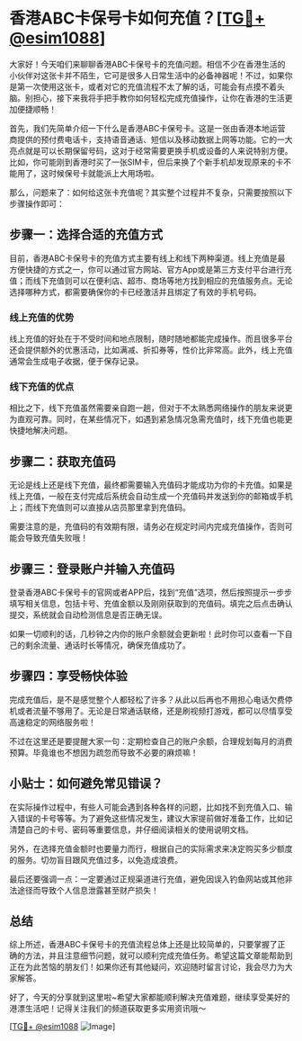 # 香港ABC卡保号卡如何充值？[[TG💪+ @esim1088](https://t.me/s/esim1088)]

大家好！今天咱们来聊聊香港ABC卡保号卡的充值问题。相信不少在香港生活的小伙伴对这张卡并不陌生，它可是很多人日常生活中的必备神器呢！不过，如果你是第一次使用这张卡，或者对它的充值流程不太了解的话，可能会有点摸不着头脑。别担心，接下来我将手把手教你如何轻松完成充值操作，让你在香港的生活更加便捷顺畅！

首先，我们先简单介绍一下什么是香港ABC卡保号卡。这是一张由香港本地运营商提供的预付费电话卡，支持语音通话、短信以及移动数据上网等功能。它的一大亮点就是可以长期保留号码，这对于经常需要更换手机或设备的人来说特别方便。比如，你可能刚到香港时买了一张SIM卡，但后来换了个新手机却发现原来的卡不能用了，这时候保号卡就能派上大用场啦。

那么，问题来了：如何给这张卡充值呢？其实整个过程并不复杂，只需要按照以下步骤操作即可：

## 步骤一：选择合适的充值方式

目前，香港ABC卡保号卡的充值方式主要有线上和线下两种渠道。线上充值是最方便快捷的方式之一，你可以通过官方网站、官方App或是第三方支付平台进行充值；而线下充值则可以在便利店、超市、商场等地方找到相应的充值服务点。无论选择哪种方式，都需要确保你的卡已经激活并且绑定了有效的手机号码。

### 线上充值的优势
线上充值的好处在于不受时间和地点限制，随时随地都能完成操作。而且很多平台还会提供额外的优惠活动，比如满减、折扣券等，性价比非常高。此外，线上充值通常会生成电子收据，便于保存记录。

### 线下充值的优点
相比之下，线下充值虽然需要亲自跑一趟，但对于不太熟悉网络操作的朋友来说更为直观可靠。同时，在某些情况下，如遇到紧急情况急需充值时，线下充值也能更快捷地解决问题。

## 步骤二：获取充值码

无论是线上还是线下充值，最终都需要输入充值码才能成功为你的卡充值。如果是线上充值，一般在支付完成后系统会自动生成一个充值码并发送到你的邮箱或手机上；而线下充值则可以直接从店员那里拿到充值码。

需要注意的是，充值码的有效期有限，请务必在规定时间内完成充值操作，否则可能会导致充值失败哦！

## 步骤三：登录账户并输入充值码

登录香港ABC卡保号卡的官网或者APP后，找到“充值”选项，然后按照提示一步步填写相关信息，包括卡号、充值金额以及刚刚获取到的充值码。填完之后点击确认提交，系统就会自动检测信息是否正确无误。

如果一切顺利的话，几秒钟之内你的账户余额就会更新啦！此时你可以查看一下自己的剩余流量、通话时长等情况，确保充值成功了。

## 步骤四：享受畅快体验

完成充值后，是不是感觉整个人都轻松了许多？从此以后再也不用担心电话欠费停机或者流量不够用了。无论是日常通话联络，还是刷视频打游戏，都可以尽情享受高速稳定的网络服务啦！

不过在这里还是要提醒大家一句：定期检查自己的账户余额，合理规划每月的消费预算。毕竟谁也不想因为疏忽而导致不必要的麻烦嘛！

## 小贴士：如何避免常见错误？

在实际操作过程中，有些人可能会遇到各种各样的问题，比如找不到充值入口、输入错误的卡号等等。为了避免这些情况发生，建议大家提前做好准备工作，比如记清楚自己的卡号、密码等重要信息，并仔细阅读相关的使用说明文档。

另外，在选择充值金额时也要量力而行，根据自己的实际需求来决定购买多少额度的服务。切勿盲目跟风充值过多，以免造成浪费。

最后还要强调一点：一定要通过正规渠道进行充值，避免因误入钓鱼网站或其他非法途径而导致个人信息泄露甚至财产损失！

## 总结

综上所述，香港ABC卡保号卡的充值流程总体上还是比较简单的，只要掌握了正确的方法，并且注意细节问题，就可以顺利完成充值任务。希望这篇文章能帮助到正在为此苦恼的朋友们！如果你还有其他疑问，欢迎随时留言讨论，我会尽力为大家解答。

好了，今天的分享就到这里啦~希望大家都能顺利解决充值难题，继续享受美好的港漂生活吧！记得关注我们的频道获取更多实用资讯哦～

[[TG💪+ @esim1088](https://t.me/s/esim1088) ![Image](https://i.postimg.cc/4NQfJmqS/Snipaste-2025-05-13-00-14-12.png)]